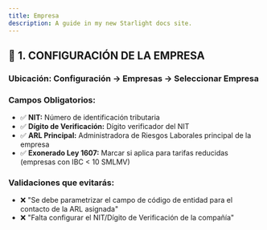 ```yaml
---
title: Empresa
description: A guide in my new Starlight docs site.
---
```


## 🏢 **1. CONFIGURACIÓN DE LA EMPRESA**

### **Ubicación:** Configuración → Empresas → Seleccionar Empresa

### **Campos Obligatorios:**
- ✅ **NIT:** Número de identificación tributaria
- ✅ **Dígito de Verificación:** Dígito verificador del NIT
- ✅ **ARL Principal:** Administradora de Riesgos Laborales principal de la empresa
- ✅ **Exonerado Ley 1607:** Marcar si aplica para tarifas reducidas (empresas con IBC < 10 SMLMV)

### **Validaciones que evitarás:**
- ❌ "Se debe parametrizar el campo de código de entidad para el contacto de la ARL asignada"
- ❌ "Falta configurar el NIT/Dígito de Verificación de la compañía"